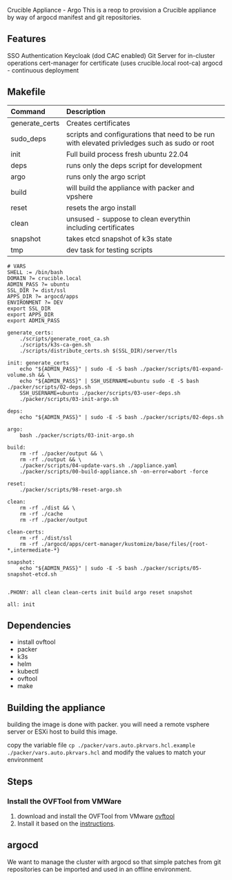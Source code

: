 Crucible Appliance - Argo
This is a reop to provision a Crucible appliance by way of argocd manifest and git repositories.

## Features
SSO Authentication Keycloak (dod CAC enabled)
Git Server for in-cluster operations
cert-manager for certificate (uses crucible.local root-ca)
argocd - continuous deployment


## Makefile

| Command        | Description                                                                                  |
| :------------- | :------------------------------------------------------------------------------------------- |
| generate_certs | Creates certificates                                                                         |
| sudo_deps      | scripts and configurations that need to be run with elevated privledges such as sudo or root |
| init           | Full build process fresh ubuntu 22.04                                                        |
| deps           | runs only the deps script for development                                                    |
| argo           | runs only the argo script                                                                    |
| build          | will build the appliance with packer and vpshere                                             |
| reset          | resets the argo install                                                                      |
| clean          | unsused - suppose to clean everythin including certificates                                  |
| snapshot       | takes etcd snapshot of k3s state                                                             |
| tmp            | dev task for testing scripts                                                                 |

```
# VARS
SHELL := /bin/bash
DOMAIN ?= crucible.local
ADMIN_PASS ?= ubuntu
SSL_DIR ?= dist/ssl
APPS_DIR ?= argocd/apps
ENVIRONMENT ?= DEV
export SSL_DIR
export APPS_DIR
export ADMIN_PASS

generate_certs:
	./scripts/generate_root_ca.sh
	./scripts/k3s-ca-gen.sh
	./scripts/distribute_certs.sh $(SSL_DIR)/server/tls

init: generate_certs
	echo "${ADMIN_PASS}" | sudo -E -S bash ./packer/scripts/01-expand-volume.sh && \
	echo "${ADMIN_PASS}" | SSH_USERNAME=ubuntu sudo -E -S bash ./packer/scripts/02-deps.sh
	SSH_USERNAME=ubuntu ./packer/scripts/03-user-deps.sh
	./packer/scripts/03-init-argo.sh

deps:
	echo "${ADMIN_PASS}" | sudo -E -S bash ./packer/scripts/02-deps.sh

argo:
	bash ./packer/scripts/03-init-argo.sh

build:
	rm -rf ./packer/output && \
	rm -rf ./output && \
	./packer/scripts/04-update-vars.sh ./appliance.yaml
	./packer/scripts/00-build-appliance.sh -on-error=abort -force

reset:
	./packer/scripts/98-reset-argo.sh

clean:
	rm -rf ./dist && \
	rm -rf ./cache
	rm -rf ./packer/output

clean-certs:
	rm -rf ./dist/ssl
	rm -rf ./argocd/apps/cert-manager/kustomize/base/files/{root-*,intermediate-*}

snapshot:
	echo "${ADMIN_PASS}" | sudo -E -S bash ./packer/scripts/05-snapshot-etcd.sh


.PHONY: all clean clean-certs init build argo reset snapshot

all: init
```

## Dependencies

- install ovftool
- packer
- k3s
- helm
- kubectl
- ovftool
- make

## Building the appliance

building the image is done with packer. you will need a remote vsphere server or ESXi host to build this image.

copy the variable file `cp ./packer/vars.auto.pkrvars.hcl.example ./packer/vars.auto.pkrvars.hcl` and modify the values to match your environment

## Steps

### Install the OVFTool from VMWare

1. download and install the OVFTool from VMware [ovftool](https://developer.broadcom.com/tools/open-virtualization-format-ovf-tool/latest)
1. Install it based on the [instructions](https://docs.vmware.com/en/VMware-Telco-Cloud-Operations/1.3.0/deployment-guide-130/GUID-95301A42-F6F6-4BA9-B3A0-A86A268754B6.html).

## argocd

We want to manage the cluster with argocd so that simple patches from git repositories can be imported and used in an offline environment.
